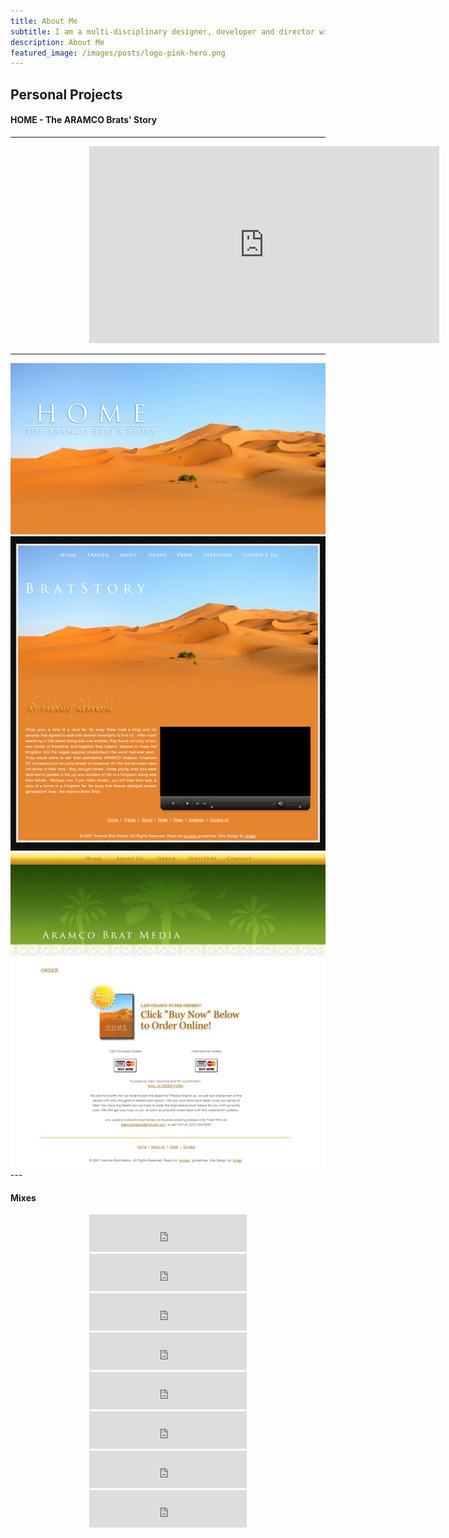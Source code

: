 ```yaml
---
title: About Me
subtitle: I am a multi-disciplinary designer, developer and director with 24 years creating consumer and enterprise experiences across most platforms and devices.
description: About Me
featured_image: /images/posts/logo-pink-hero.png
---
```

## Personal Projects

#### HOME - The ARAMCO Brats' Story

---

<div class="gallery" data-columns="1" style="width: 50%; height: 50%;margin: 0 auto">
<iframe  width="560" height="315" src="https://www.youtube.com/embed/7E7S5rDTmCI" frameborder="0" allow="autoplay; encrypted-media" allowfullscreen></iframe>
</div>


--- 

<div class="gallery" data-columns="3">
<img src="/images/projects/personal/bratposter.jpg" >
<img src="/images/projects/personal/88-600.jpg" >
<img src="/images/projects/personal/89-600.jpg" >
</div>
 ---

#### Mixes

<div style="width: 50%;margin: 1em auto">
<iframe width="100%" height="60" src="https://www.mixcloud.com/widget/iframe/?hide_cover=1&mini=1&feed=%2Fangelcolberg%2Fliquid-drum-and-bass%2F" frameborder="0" ></iframe>

<iframe width="100%" height="60" src="https://www.mixcloud.com/widget/iframe/?hide_cover=1&mini=1&feed=%2Fangelcolberg%2Fjacking-house-september-2018%2F" frameborder="0" ></iframe>

<iframe width="100%" height="60" src="https://www.mixcloud.com/widget/iframe/?hide_cover=1&mini=1&feed=%2Fangelcolberg%2Fbreaks-september-2018%2F" frameborder="0" ></iframe>

<iframe width="100%" height="60" src="https://www.mixcloud.com/widget/iframe/?hide_cover=1&mini=1&feed=%2Fangelcolberg%2Fdeep-breaks-september-2018%2F" frameborder="0" ></iframe>

<iframe width="100%" height="60" src="https://www.mixcloud.com/widget/iframe/?hide_cover=1&mini=1&feed=%2Fangelcolberg%2F90s-techno-and-trance-august-2018%2F" frameborder="0" ></iframe>

<iframe width="100%" height="60" src="https://www.mixcloud.com/widget/iframe/?hide_cover=1&mini=1&feed=%2Fangelcolberg%2Ftampa-fl-after-party-19941995%2F" frameborder="0" ></iframe>

<iframe width="100%" height="60" src="https://www.mixcloud.com/widget/iframe/?hide_cover=1&mini=1&feed=%2Fangelcolberg%2Fmore-old-school-trance-august-2018%2F" frameborder="0" ></iframe>

<iframe width="100%" height="60" src="https://www.mixcloud.com/widget/iframe/?hide_cover=1&mini=1&feed=%2Fangelcolberg%2Fold-school-trance-august-2018%2F" frameborder="0" ></iframe>

</div>